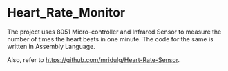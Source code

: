 # Heart_Rate_Monitor
The project uses 8051 Micro–controller and Infrared Sensor to measure the number of times the heart beats in one minute. The code for the same is written in Assembly Language.

Also, refer to https://github.com/mridulg/Heart-Rate-Sensor.
